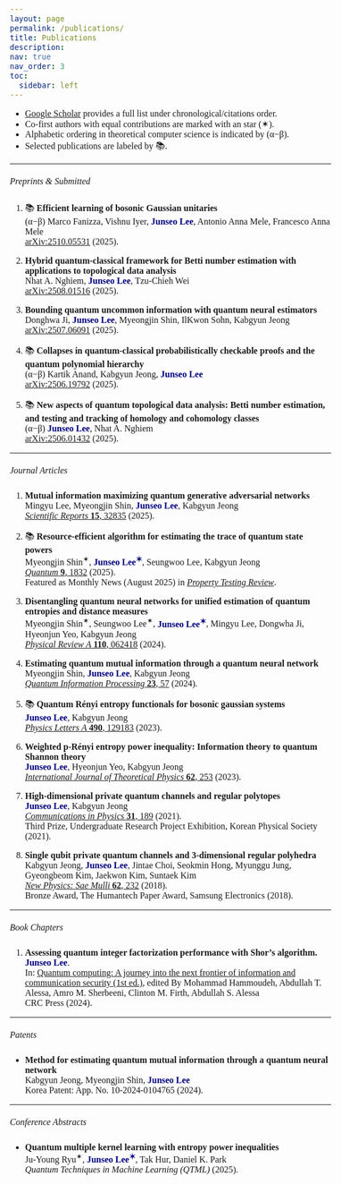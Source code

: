 ```yaml
---
layout: page
permalink: /publications/
title: Publications
description: 
nav: true
nav_order: 3
toc:
  sidebar: left
---
```

- [Google Scholar](https://scholar.google.co.kr/citations?user=mal5ZI8AAAAJ&hl=ko) provides a full list under chronological/citations order.
- Co-first authors with equal contributions are marked with an star (✶). 
- Alphabetic ordering in theoretical computer science is indicated by (α−β).
- Selected publications are labeled by :books:.

---
<html>
    <head>
        <link rel="preconnect" href="https://fonts.googleapis.com">
        <link rel="preconnect" href="https://fonts.gstatic.com" crossorigin>
        <link href="https://fonts.googleapis.com/css2?family=Bitter:ital,wght@0,100..900;1,100..900&display=swap" rel="stylesheet">
        <style>
            body {
                font-family: "Bitter", serif;
                font-optical-sizing: auto;
                font-weight: 350;
                font-size: 1rem;
            }
            strong, b {
            font-weight: 600;
            }
            h1 { font-weight: 450; }
            h2 { font-weight: 450; }
            h3 { font-weight: 450; }
            h4, h5, h6 { font-weight: 450; }
        </style>
    </head>
</html>

##### Preprints & Submitted
1. :books: <b>Efficient learning of bosonic Gaussian unitaries<br></b>
(α−β) Marco Fanizza, Vishnu Iyer, <b><span style="color:navy">Junseo Lee</span></b>, Antonio Anna Mele, Francesco Anna Mele<br>
[arXiv:2510.05531](https://arxiv.org/abs/2510.05531v1) (2025). <br>

1. <b>Hybrid quantum-classical framework for Betti number estimation with applications to topological data analysis<br></b>
Nhat A. Nghiem, <b><span style="color:navy">Junseo Lee</span></b>, Tzu-Chieh Wei<br>
[arXiv:2508.01516](https://arxiv.org/abs/2508.01516) (2025). <br>

1. <b>Bounding quantum uncommon information with quantum neural estimators<br></b>
Donghwa Ji, <b><span style="color:navy">Junseo Lee</span></b>, Myeongjin Shin, IlKwon Sohn, Kabgyun Jeong<br>
[arXiv:2507.06091](https://arxiv.org/abs/2507.06091) (2025). <br>

1. :books: <b>Collapses in quantum-classical probabilistically checkable proofs and the quantum polynomial hierarchy<br></b>
(α−β) Kartik Anand, Kabgyun Jeong, <b><span style="color:navy">Junseo Lee</span></b><br>
[arXiv:2506.19792](https://www.arxiv.org/abs/2506.19792) (2025). <br>

1. :books: <b>New aspects of quantum topological data analysis: Betti number estimation, and testing and tracking of homology and cohomology classes<br></b>
(α−β) <b><span style="color:navy">Junseo Lee</span></b>, Nhat A. Nghiem<br>
[arXiv:2506.01432](https://arxiv.org/abs/2506.01432) (2025). <br>

---
##### Journal Articles
1. <b>Mutual information maximizing quantum generative adversarial networks<br></b>
Mingyu Lee, Myeongjin Shin, <b><span style="color:navy">Junseo Lee</span></b>, Kabgyun Jeong<br>
[<i>Scientific Reports</i> <b>15</b>, 32835](https://doi.org/10.1038/s41598-025-18476-y) (2025). <br>

1. :books: <b>Resource-efficient algorithm for estimating the trace of quantum state powers<br></b>
Myeongjin Shin<sup>✶</sup>, <b><span style="color:navy">Junseo Lee<sup>✶</sup></span></b>, Seungwoo Lee, Kabgyun Jeong<br>
[<i>Quantum</i> <b>9</b>, 1832](https://quantum-journal.org/papers/q-2025-08-27-1832/) (2025). <br>
Featured as Monthly News (August 2025) in [<i>Property Testing Review</i>](https://ptreview.sublinear.info/2025/09/news-for-august-2025/).

1. <b>Disentangling quantum neural networks for unified estimation of quantum entropies and distance measures<br></b>
Myeongjin Shin<sup>✶</sup>, Seungwoo Lee<sup>✶</sup>, <b><span style="color:navy">Junseo Lee<sup>✶</sup></span></b>, Mingyu Lee, Dongwha Ji, Hyeonjun Yeo, Kabgyun Jeong<br>
[<i>Physical Review A</i> <b>110</b>, 062418](https://doi.org/10.1103/PhysRevA.110.062418) (2024).

1. <b>Estimating quantum mutual information through a quantum neural network<br></b>
Myeongjin Shin, <b><span style="color:navy">Junseo Lee</span></b>, Kabgyun Jeong<br>
[<i>Quantum Information Processing</i> <b>23</b>, 57](https://link.springer.com/article/10.1007/s11128-023-04253-1) (2024).

1. :books: <b>Quantum Rényi entropy functionals for bosonic gaussian systems<br></b>
<b><span style="color:navy">Junseo Lee</span></b>, Kabgyun Jeong<br>
[<i>Physics Letters A</i> <b>490</b>, 129183](https://doi.org/10.1016/j.physleta.2023.129183) (2023).

1. <b>Weighted p-Rényi entropy power inequality: Information theory to quantum Shannon theory<br></b>
<b><span style="color:navy">Junseo Lee</span></b>, Hyeonjun Yeo, Kabgyun Jeong<br>
[<i>International Journal of Theoretical Physics</i> <b>62</b>, 253](https://link.springer.com/article/10.1007/s10773-023-05512-8)  (2023).

1. <b>High-dimensional private quantum channels and regular polytopes<br></b>
<b><span style="color:navy">Junseo Lee</span></b>, Kabgyun Jeong<br>
[<i>Communications in Physics</i> <b>31</b>, 189](https://vjs.ac.vn/index.php/cip/article/view/15762) (2021).<br>
Third Prize, Undergraduate Research Project Exhibition, Korean Physical Society (2021).

1. <b>Single qubit private quantum channels and 3-dimensional regular polyhedra<br></b>
Kabgyun Jeong, <b><span style="color:navy">Junseo Lee</span></b>, Jintae Choi, Seokmin Hong, Myunggu Jung, Gyeongbeom Kim, Jaekwon Kim, Suntaek Kim<br>
[<i>New Physics: Sae Mulli</i> <b>62</b>, 232](https://doi.org/10.3938/NPSM.68.232) (2018).<br>
Bronze Award, The Humantech Paper Award, Samsung Electronics (2018).

---
##### Book Chapters
1. <b>Assessing quantum integer factorization performance with Shor’s algorithm.<br></b>
<b><span style="color:navy">Junseo Lee</span></b>.<br>
In: [Quantum computing: A journey into the next frontier of information and communication security (1st ed.)](https://www.routledge.com/Quantum-Computing-A-Journey-into-the-Next-Frontier-of-Information-and-Communication-Security/Hammoudeh-Essa-Sherbeeni-Firth-Essa/p/book/9781032757056?srsltid=AfmBOoqNa09YBBHmjHjIlwlGIfv61lL3UNJdQM0H-QLQWWd9cH7tG4oe), edited By Mohammad Hammoudeh, Abdullah T. Alessa, Amro M. Sherbeeni, Clinton M. Firth, Abdullah S. Alessa<br>
CRC Press (2024).

---
##### Patents
- <b>Method for estimating quantum mutual information through a quantum neural network<br></b>
Kabgyun Jeong, Myeongjin Shin, <b><span style="color:navy">Junseo Lee</span></b><br>
Korea Patent: App. No. 10-2024-0104765 (2024).

---
##### Conference Abstracts
- <b>Quantum multiple kernel learning with entropy power inequalities<br></b>
Ju-Young Ryu<sup>✶</sup>, <b><span style="color:navy">Junseo Lee<sup>✶</sup></span></b>, Tak Hur, Daniel K. Park<br>
<i>Quantum Techniques in Machine Learning (QTML)</i> (2025).
